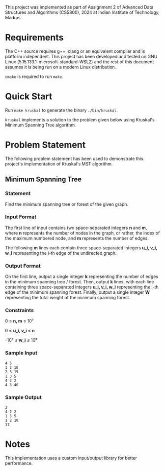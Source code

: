This project was implemented as part of Assignment 2 of Advanced Data Structures and Algorithms (CS5800), 2024 at Indian Institute of Technology, Madras.

# Requirements

The C++ source requires g++, clang or an equivalent compiler and is platform independent. This project has been developed and tested on GNU Linux (5.15.133.1-microsoft-standard-WSL2) and the rest of this document assumes it is being run on a modern Linux distribution.

`cmake` is required to run `make`.

# Quick Start

Run `make kruskal` to generate the binary `./bin/kruskal`.

`kruskal` implements a solution to the problem given below using Kruskal's Minimum Spanning Tree algorithm.

# Problem Statement

The following problem statement has been used to demonstrate this project's implementation of Kruskal's MST algorithm.

## Minimum Spanning Tree

### Statement

Find the minimum spanning tree or forest of the given graph.

### Input Format

The first line of input contains two space-separated integers **n** and **m**, where **n** represents the number of nodes in the graph, or rather, the index of the maximum numbered node, and **m** represents the number of edges.

The following **m** lines each contain three space-separated integers **u_i, v_i, w_i** representing the i-th edge of the undirected graph.

### Output Format

On the first line, output a single integer **k** representing the number of edges in the minimum spanning tree / forest. Then, output **k** lines, with each line containing three space-separated integers **u_i, v_i, w_i** representing the i-th edge of the minimum spanning forest. Finally, output a single integer **W** representing the total weight of the minimum spanning forest.

### Constraints

0 ≤ **n, m** ≤ 10⁷

0 ≤ **u_i, v_i** ≤ **n**

-10⁹ ≤ **w_i** ≤ 10⁹

### Sample Input
```
4 5
1 2 10
2 3 15
1 3 5
4 2 2
4 3 40
```

### Sample Output
```
3
4 2 2
1 3 5
1 2 10
17
```

# Notes

This implementation uses a custom input/output library for better performance.

